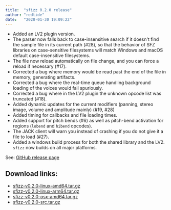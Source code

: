 ```yaml
---
title:  "sfizz 0.2.0 release"
author: "redtide"
date:   "2020-01-30 19:09:22"
---
```

- Added an LV2 plugin version.
- The parser now falls back to case-insensitive search if it doesn't find the sample file in its current path (#28), so that the behavior of SFZ libraries on case-sensitive filesystems will match Windows and macOS default case-insensitive filesystems.
- The file now reload automatically on file change, and you can force a reload if necessary (#17).
- Corrected a bug where memory would be read past the end of the file in memory, generating artifacts.
- Corrected a bug where the real-time queue handling background loading of the voices would fail spuriously.
- Corrected a bug where in the LV2 plugin the unknown opcode list was truncated (#18).
- Added dynamic updates for the current modifiers (panning, stereo image, volume and amplitude mainly) (#19, #28)
- Added timing for callbacks and file loading times.
- Added support for pitch bends (#6) as well as pitch-bend activation for regions (`lobend` and `hibend` opcodes).
- The JACK client will warn you instead of crashing if you do not give it a file to load (#27).
- Added a windows build process for both the shared library and the LV2. `sfizz` now builds on all major platforms.

See: [GitHub release page](https://github.com/sfztools/sfizz/releases/tag/v0.2.0)

## Download links:

- [sfizz-v0.2.0-linux-amd64.tar.gz](https://github.com/sfztools/sfizz/releases/download/v0.2.0/sfizz-v0.2.0-linux-amd64.tar.gz)
- [sfizz-v0.2.0-linux-arm64.tar.gz](https://github.com/sfztools/sfizz/releases/download/v0.2.0/sfizz-v0.2.0-linux-arm64.tar.gz)
- [sfizz-v0.2.0-osx-amd64.tar.gz](https://github.com/sfztools/sfizz/releases/download/v0.2.0/sfizz-v0.2.0-osx-amd64.tar.gz)
- [sfizz-v0.2.0-src.tar.gz](https://github.com/sfztools/sfizz/releases/download/v0.2.0/sfizz-v0.2.0-src.tar.gz)
